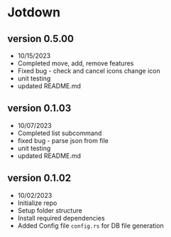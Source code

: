 # Jotdown

## version 0.5.00
- 10/15/2023
- Completed move, add, remove features
- Fixed bug - check and cancel icons change icon
- unit testing
- updated README.md

## version 0.1.03
- 10/07/2023
- Completed list subcommand
- fixed bug - parse json from file
- unit testing
- updated README.md


## version 0.1.02
- 10/02/2023
- Initialize repo
- Setup folder structure
- Install required dependencies
- Added Config file `config.rs` for DB file generation

